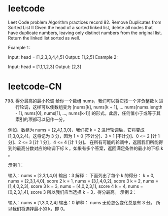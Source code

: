 # leetcode
Leet Code problem Algorithm practices record
82. Remove Duplicates from Sorted List II
Given the head of a sorted linked list, delete all nodes that have duplicate numbers, leaving only distinct numbers from the original list. Return the linked list sorted as well.

Example 1:

Input: head = [1,2,3,3,4,4,5]
Output: [1,2,5]
Example 2:

Input: head = [1,1,1,2,3]
Output: [2,3]

# leetcode-CN
798. 得分最高的最小轮调
给你一个数组 nums，我们可以将它按一个非负整数 k 进行轮调，这样可以使数组变为 [nums[k], nums[k + 1], ... nums[nums.length - 1], nums[0], nums[1], ..., nums[k-1]] 的形式。此后，任何值小于或等于其索引的项都可以记作一分。

例如，数组为 nums = [2,4,1,3,0]，我们按 k = 2 进行轮调后，它将变成 [1,3,0,2,4]。这将记为 3 分，因为 1 > 0 [不计分]、3 > 1 [不计分]、0 <= 2 [计 1 分]、2 <= 3 [计 1 分]，4 <= 4 [计 1 分]。
在所有可能的轮调中，返回我们所能得到的最高分数对应的轮调下标 k 。如果有多个答案，返回满足条件的最小的下标 k 。

示例 1：

输入：nums = [2,3,1,4,0]
输出：3
解释：
下面列出了每个 k 的得分：
k = 0,  nums = [2,3,1,4,0],    score 2
k = 1,  nums = [3,1,4,0,2],    score 3
k = 2,  nums = [1,4,0,2,3],    score 3
k = 3,  nums = [4,0,2,3,1],    score 4
k = 4,  nums = [0,2,3,1,4],    score 3
所以我们应当选择 k = 3，得分最高。
示例 2：

输入：nums = [1,3,0,2,4]
输出：0
解释：
nums 无论怎么变化总是有 3 分。
所以我们将选择最小的 k，即 0。